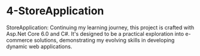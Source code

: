 # 4-StoreApplication
StoreApplication: Continuing my learning journey, this project is crafted with Asp.Net Core 6.0 and C#. It's designed to be a practical exploration into e-commerce solutions, demonstrating my evolving skills in developing dynamic web applications.
